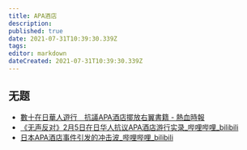 ```yaml
---
title: APA酒店
description: 
published: true
date: 2021-07-31T10:39:30.339Z
tags: 
editor: markdown
dateCreated: 2021-07-31T10:39:30.339Z
---
```


## 无题

+ [數十在日華人遊行　抗議APA酒店擺放右翼書籍 - 熱血時報](https://web.archive.org/web/20170205134349/http://www.passiontimes.hk/article/02-05-2017/35694)
+ [《无声反对》2月5日在日华人抗议APA酒店游行实录_哔哩哔哩_bilibili](https://archive.is/fAIM1 "https://www.bilibili.com/video/av8518384/")
+ [日本APA酒店事件引发的冲击波_哔哩哔哩_bilibili](https://archive.is/ckW21 "https://www.bilibili.com/video/BV1Ps41187N3/")
